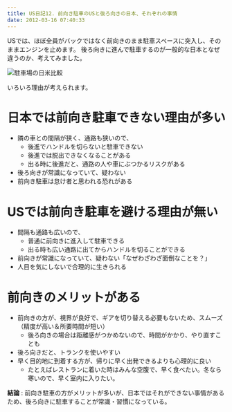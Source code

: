 ```yaml
---
title: US日記12. 前向き駐車のUSと後ろ向きの日本、それぞれの事情
date: 2012-03-16 07:40:33
---
```

USでは、ほぼ全員がバックではなく前向きのまま駐車スペースに突入し、そのままエンジンを止めます。
後ろ向きに進んで駐車するのが一般的な日本となぜ違うのか、考えてみました。

<img sizes="100vw" src="//res.cloudinary.com/mak00s/image/upload/f_auto,w_auto:200:800/v1511181984/2012-03-16-Car-Parking.png" alt="駐車場の日米比較" />

いろいろ理由が考えられます。

# 日本では前向き駐車できない理由が多い

- 隣の車との間隔が狭く、通路も狭いので、
	- 後進でハンドルを切らないと駐車できない
	- 後進では脱出できなくなることがある
	- 出る時に後進だと、通路の人や車にぶつかるリスクがある
- 後ろ向きが常識になっていて、疑わない
- 前向き駐車は怠け者と思われる恐れがある

# USでは前向き駐車を避ける理由が無い

- 間隔も通路も広いので、
	- 普通に前向きに進入して駐車できる
 	- 出る時も広い通路に出てからハンドルを切ることができる
- 前向きが常識になっていて、疑わない「なぜわざわざ面倒なことを？」
- 人目を気にしないで合理的に生きられる


# 前向きのメリットがある

- 前向きの方が、視界が良好で、ギアを切り替える必要もないため、スムーズ（精度が高い＆所要時間が短い）
	- 後ろ向きの場合は距離感がつかめないので、時間がかかり、やり直すことも
- 後ろ向きだと、トランクを使いやすい
- 早く目的地に到着する方が、帰りに早く出発できるよりも心理的に良い
	- たとえばレストランに着いた時はみんな空腹で、早く食べたい。冬なら寒いので、早く室内に入りたい。

**結論** : 前向き駐車の方がメリットが多いが、日本ではそれができない事情があるため、後ろ向きに駐車することが常識・習慣になっている。